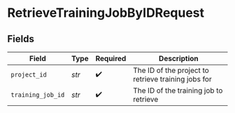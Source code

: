# RetrieveTrainingJobByIDRequest


## Fields

| Field                                               | Type                                                | Required                                            | Description                                         |
| --------------------------------------------------- | --------------------------------------------------- | --------------------------------------------------- | --------------------------------------------------- |
| `project_id`                                        | *str*                                               | :heavy_check_mark:                                  | The ID of the project to retrieve training jobs for |
| `training_job_id`                                   | *str*                                               | :heavy_check_mark:                                  | The ID of the training job to retrieve              |